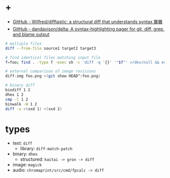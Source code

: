 # +

- [GitHub \- Wilfred/difftastic: a structural diff that understands syntax 🟥🟩](https://github.com/Wilfred/difftastic/)
- [GitHub \- dandavison/delta: A syntax\-highlighting pager for git, diff, grep, and blame output](https://github.com/dandavison/delta)

```bash
# multiple files
diff --from-file source1 target2 target3

# find identical files matching input file
f=foo; find . -type f -exec sh -c 'diff -q '{}' '"$f"' >/dev/null && echo '{} \;

# external comparison of image revisions
diff-img foo.png <(git show HEAD^:foo.png)

# binary diff
biodiff 1 2
dhex 1 2
cmp -l 1 2
binwalk -W 1 2
diff -u <(xxd 1) <(xxd 2)
```

# types

- text: `diff`
    - library: `diff-match-patch`
- binary: `dhex`
    - structured: `kaitai -> gron -> diff`
- image: `magick`
- audio: `chromaprint/src/cmd/fpcalc -> diff`
